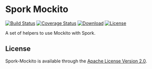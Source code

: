 # Spork Mockito
[![Build Status][build-status-svg]][build-status-link]
[![Coverage Status][coverage-svg]][coverage-link]
[![Download][download-svg]][download-link]
[![License][license-svg]][license-link]

A set of helpers to use Mockito with Spork.

## License

Spork-Mockito is available through the [Apache License Version 2.0](http://www.apache.org/licenses/LICENSE-2.0).

[build-status-svg]: http://img.shields.io/travis/SporkLibrary/Spork-Mockito/master.svg?style=flat
[build-status-link]: https://travis-ci.org/SporkLibrary/Spork-Mockito
[download-svg]: https://api.bintray.com/packages/sporklibrary/spork/spork-mockito/images/download.svg
[download-link]: https://bintray.com/sporklibrary/spork/spork-mockito/_latestVersion
[license-svg]: https://img.shields.io/badge/license-Apache%202.0-lightgrey.svg?style=flat
[license-link]: https://github.com/SporkLibrary/Spork-Mockito/blob/master/LICENSE
[coverage-svg]: https://coveralls.io/repos/github/SporkLibrary/Spork-Mockito/badge.svg?branch=master
[coverage-link]: https://coveralls.io/github/SporkLibrary/Spork-Mockito?branch=master
